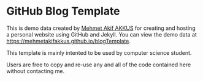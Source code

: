 GitHub Blog Template 
=====================
This is demo data created by [Mehmet Akif AKKUS](mehmetakifakkus.github.io) for creating and hosting a personal website using GitHub and Jekyll. You can view the demo data at <https://mehmetakifakkus.github.io/blogTemplate>.

This template is mainly intented to be used by computer science student.

Users are free to copy and re-use any and all of the code contained here without contacting me.
